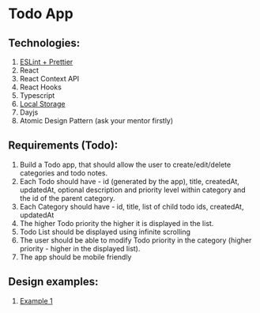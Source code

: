 # Todo App

## Technologies:
1. [ESLint + Prettier](https://github.com/ebs-integrator/ebs-fe-intership-test-1)
2. React
3. React Context API
4. React Hooks
5. Typescript
6. [Local Storage](https://www.w3schools.com/html/html5_webstorage.asp)
7. Dayjs
8. Atomic Design Pattern (ask your mentor firstly)

## Requirements (Todo):
1. Build a Todo app, that should allow the user to create/edit/delete categories and todo notes. 
2. Each Todo should have - id (generated by the app), title, createdAt, updatedAt, optional description and priority level within category and the id of the parent category.
3. Each Category should have - id, title, list of child todo ids, createdAt, updatedAt
4. The higher Todo priority the higher it is displayed in the list.
5. Todo List should be displayed using infinite scrolling
6. The user should be able to modify Todo priority in the category (higher priority - higher in the displayed list).
7. The app should be mobile friendly

## Design examples:
1. [Example 1](https://prnt.sc/t49zt4)

